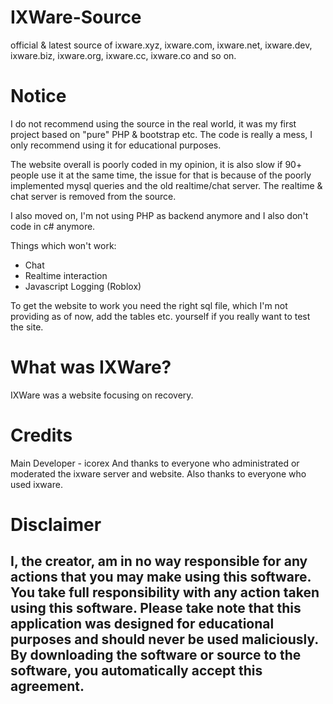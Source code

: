 # IXWare-Source
official & latest source of ixware.xyz, ixware.com, ixware.net, ixware.dev, ixware.biz, ixware.org, ixware.cc, ixware.co and so on.


# Notice
I do not recommend using the source in the real world, it was my first project based on "pure" PHP & bootstrap etc. 
The code is really a mess, I only recommend using it for educational purposes.

The website overall is poorly coded in my opinion, it is also slow if 90+ people use it at the same time, the issue for that is because of the poorly implemented 
mysql queries and the old realtime/chat server. The realtime & chat server is removed from the source.

I also moved on, I'm not using PHP as backend anymore and I also don't code in c# anymore.

Things which won't work:
- Chat
- Realtime interaction
- Javascript Logging (Roblox)

To get the website to work you need the right sql file, which I'm not providing as of now, add the tables etc. yourself if you really want to test the site.


# What was IXWare?
IXWare was a website focusing on recovery.


# Credits
Main Developer - icorex
And thanks to everyone who administrated or moderated the ixware server and website.
Also thanks to everyone who used ixware.




# Disclaimer
## I, the creator, am in no way responsible for any actions that you may make using this software. You take full responsibility with any action taken using this software. Please take note that this application was designed for educational purposes and should never be used maliciously. By downloading the software or source to the software, you automatically accept this agreement.
